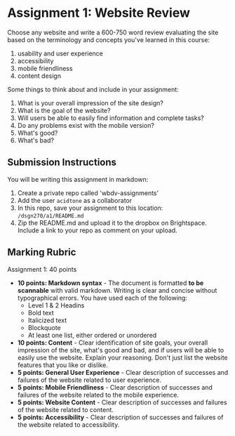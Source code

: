 # Assignment 1: Website Review
Choose any website and write a 600-750 word review evaluating the site based on the terminology and concepts you've learned in this course:

1. usability and user experience
2. accessibility
3. mobile friendliness
4. content design

Some things to think about and include in your assignment:

1. What is your overall impression of the site design?
2. What is the goal of the website?
3. Will users be able to easily find information and complete tasks? 
4. Do any problems exist with the mobile version?
5. What's good?
6. What's bad?

## Submission Instructions
You will be writing this assignment in markdown:
1. Create a private repo called 'wbdv-assignments'
2. Add the user `acidtone` as a collaborator
3. In this repo, save your assignment to this location: `/dsgn270/a1/README.md`
4. Zip the README.md and upload it to the dropbox on Brightspace. Include a link to your repo as comment on your upload.

## Marking Rubric
Assignment 1: 40 points
- **10 points: Markdown syntax** - The document is formatted **to be scannable** with valid markdown. Writing is clear and concise without typographical errors. You have used each of the following:
  - Level 1 & 2 Headins
  - Bold text
  - Italicized text
  - Blockquote
  - At least one list, either ordered or unordered
- **10 points: Content** - Clear identification of site goals, your overall impression of the site, what's good and bad, and if users will be able to easily use the website. Explain your reasoning. Don't just list the website features that you like or dislike.  
- **5 points: General User Experience** - Clear description of successes and failures of the website related to user experience.
- **5 points: Mobile Friendliness** - Clear description of successes and failures of the website related to the mobile experience.
- **5 points: Website Content** - Clear description of successes and failures of the website related to content.
- **5 points: Accessibility** - Clear description of successes and failures of the website related to accessibility.